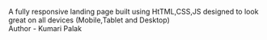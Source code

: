 A fully responsive landing page built using HtTML,CSS,JS designed to look great on all devices (Mobile,Tablet and Desktop)
<br>
Author - Kumari Palak
